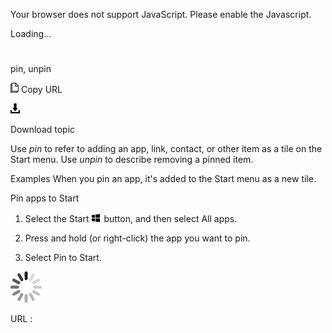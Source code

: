 Your browser does not support JavaScript. Please enable the Javascript.

Loading...

# 

pin, unpin

![Copy URL](pin-unpin_files/Copy.png)
Copy URL

![Download](pin-unpin_files/Download.png)

Download topic

Use *pin* to refer to adding an app, link, contact, or other item as a tile on the Start menu. Use *unpin* to describe removing a pinned item.

Examples
When you pin an app, it's added to the Start menu as a new tile.

Pin apps to Start

1.  Select the Start ![](pin-unpin_files/967781121.png) button, and then select All apps. 

2.  Press and hold (or right-click) the app you want to pin.

3.  Select Pin to Start. 

![In progress](pin-unpin_files/activity-large.gif)

URL :
